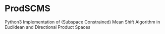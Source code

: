 # ProdSCMS
Python3 Implementation of (Subspace Constrained) Mean Shift Algorithm in Euclidean and Directional Product Spaces
